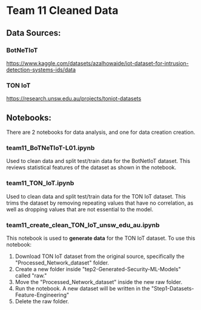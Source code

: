 # Team 11 Cleaned Data

## Data Sources:

### BotNeTIoT
https://www.kaggle.com/datasets/azalhowaide/iot-dataset-for-intrusion-detection-systems-ids/data


### TON IoT
https://research.unsw.edu.au/projects/toniot-datasets


## Notebooks:
There are 2 notebooks for data analysis, and one for data creation creation. 


### team11_BoTNeTIoT-L01.ipynb
Used to clean data and split test/train data for the BotNetIoT dataset. 
This reviews statistical features of the dataset as shown in the notebook.



### team11_TON_IoT.ipynb
Used to clean data and split test/train data for the TON IoT dataset. 
This trims the dataset by removing repeating values that have no correlation, as well as dropping values that are not essential to the model.



### team11_create_clean_TON_IoT_unsw_edu_au.ipynb
This notebook is used to **generate data** for the TON IoT dataset.
To use this notebook:
1. Download TON IoT dataset from the original source, specifically the "Processed_Network_dataset" folder.
2. Create a new folder inside "tep2-Generated-Security-ML-Models" called "raw."
3. Move the "Processed_Network_dataset" inside the new raw folder.
4. Run the notebook. A new dataset will be written in the "Step1-Datasets-Feature-Engineering"
5. Delete the raw folder.



